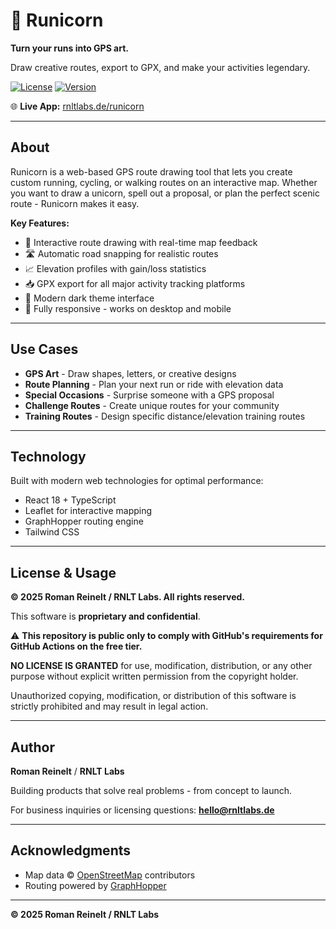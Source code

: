 # 🦄 Runicorn

**Turn your runs into GPS art.**

Draw creative routes, export to GPX, and make your activities legendary.

[![License](https://img.shields.io/badge/License-Proprietary-red.svg)](LICENSE)
[![Version](https://img.shields.io/badge/Version-1.0.1-blue.svg)](https://github.com/RnltLabs/runicorn)

🌐 **Live App:** [rnltlabs.de/runicorn](https://rnltlabs.de/runicorn/)

---

## About

Runicorn is a web-based GPS route drawing tool that lets you create custom running, cycling, or walking routes on an interactive map. Whether you want to draw a unicorn, spell out a proposal, or plan the perfect scenic route - Runicorn makes it easy.

**Key Features:**
- 🎨 Interactive route drawing with real-time map feedback
- 🛣️ Automatic road snapping for realistic routes
- 📈 Elevation profiles with gain/loss statistics
- 📥 GPX export for all major activity tracking platforms
- 🌙 Modern dark theme interface
- 📱 Fully responsive - works on desktop and mobile

---

## Use Cases

- **GPS Art** - Draw shapes, letters, or creative designs
- **Route Planning** - Plan your next run or ride with elevation data
- **Special Occasions** - Surprise someone with a GPS proposal
- **Challenge Routes** - Create unique routes for your community
- **Training Routes** - Design specific distance/elevation training routes

---

## Technology

Built with modern web technologies for optimal performance:
- React 18 + TypeScript
- Leaflet for interactive mapping
- GraphHopper routing engine
- Tailwind CSS

---

## License & Usage

**© 2025 Roman Reinelt / RNLT Labs. All rights reserved.**

This software is **proprietary and confidential**.

⚠️ **This repository is public only to comply with GitHub's requirements for GitHub Actions on the free tier.**

**NO LICENSE IS GRANTED** for use, modification, distribution, or any other purpose without explicit written permission from the copyright holder.

Unauthorized copying, modification, or distribution of this software is strictly prohibited and may result in legal action.

---

## Author

**Roman Reinelt** / **RNLT Labs**

Building products that solve real problems - from concept to launch.

For business inquiries or licensing questions: **hello@rnltlabs.de**

---

## Acknowledgments

- Map data © [OpenStreetMap](https://www.openstreetmap.org/copyright) contributors
- Routing powered by [GraphHopper](https://www.graphhopper.com/)

---

**© 2025 Roman Reinelt / RNLT Labs**
